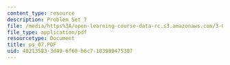 ```yaml
---
content_type: resource
description: Problem Set 7
file: /media/https%3A/open-learning-course-data-rc.s3.amazonaws.com/3-00-thermodynamics-of-materials-fall-2002/402135833d496f60b6c7183989475307_ps_07.PDF
file_type: application/pdf
resourcetype: Document
title: ps_07.PDF
uid: 40213583-3d49-6f60-b6c7-183989475307
---
```

